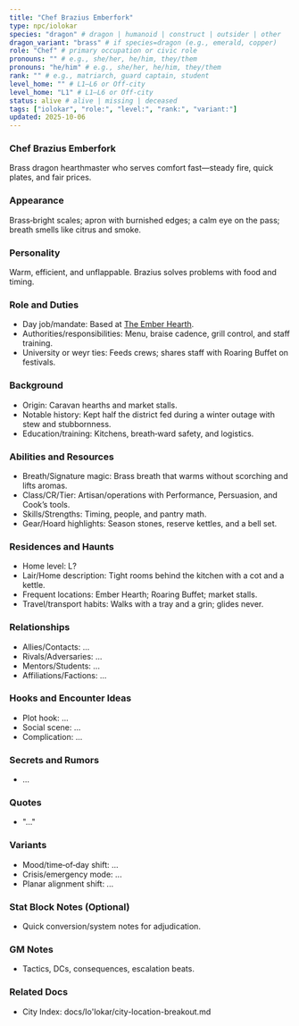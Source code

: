 ```yaml
---
title: "Chef Brazius Emberfork"
type: npc/iolokar
species: "dragon" # dragon | humanoid | construct | outsider | other
dragon_variant: "brass" # if species=dragon (e.g., emerald, copper)
role: "Chef" # primary occupation or civic role
pronouns: "" # e.g., she/her, he/him, they/them
pronouns: "he/him" # e.g., she/her, he/him, they/them
rank: "" # e.g., matriarch, guard captain, student
level_home: "" # L1–L6 or Off‑city
level_home: "L1" # L1–L6 or Off‑city
status: alive # alive | missing | deceased
tags: ["iolokar", "role:", "level:", "rank:", "variant:"]
updated: 2025-10-06
---
```

### Chef Brazius Emberfork

Brass dragon hearthmaster who serves comfort fast—steady fire, quick plates, and fair prices.

### Appearance

Brass‑bright scales; apron with burnished edges; a calm eye on the pass; breath smells like citrus and smoke.

### Personality

Warm, efficient, and unflappable. Brazius solves problems with food and timing.

### Role and Duties

- Day job/mandate: Based at [The Ember Hearth](docs/Io'lokar/Locations/the-ember-hearth.md).
- Authorities/responsibilities: Menu, braise cadence, grill control, and staff training.
- University or weyr ties: Feeds crews; shares staff with Roaring Buffet on festivals.

### Background

- Origin: Caravan hearths and market stalls.
- Notable history: Kept half the district fed during a winter outage with stew and stubbornness.
- Education/training: Kitchens, breath‑ward safety, and logistics.

### Abilities and Resources

- Breath/Signature magic: Brass breath that warms without scorching and lifts aromas.
- Class/CR/Tier: Artisan/operations with Performance, Persuasion, and Cook’s tools.
- Skills/Strengths: Timing, people, and pantry math.
- Gear/Hoard highlights: Season stones, reserve kettles, and a bell set.

### Residences and Haunts

- Home level: L?
- Lair/Home description: Tight rooms behind the kitchen with a cot and a kettle.
- Frequent locations: Ember Hearth; Roaring Buffet; market stalls.
- Travel/transport habits: Walks with a tray and a grin; glides never.

### Relationships

- Allies/Contacts: ...
- Rivals/Adversaries: ...
- Mentors/Students: ...
- Affiliations/Factions: ...

### Hooks and Encounter Ideas

- Plot hook: ...
- Social scene: ...
- Complication: ...

### Secrets and Rumors

- ...

### Quotes

- "..."

### Variants

- Mood/time‑of‑day shift: ...
- Crisis/emergency mode: ...
- Planar alignment shift: ...

### Stat Block Notes (Optional)

- Quick conversion/system notes for adjudication.

### GM Notes

- Tactics, DCs, consequences, escalation beats.

### Related Docs

- City Index: docs/Io'lokar/city-location-breakout.md
